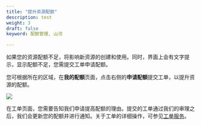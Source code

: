 ```yaml
---
title: "提升资源配额"
description: test
weight: 3
draft: false
keyword: 配额管理, 山河

---
```




如果您的资源配额不足，将影响新资源的创建和使用。同时，界面上会有文字提示，显示配额不足，您需提交工单申请配额。

您可根据所在的区域，在**我的配额**页面，点击右侧的**申请配额**提交工单，以提升资源的配额。

![](../_images/asking-for-quato.png)

在工单页面，您需要告知我们申请提高配额的理由。提交的工单通过我们的审理之后，我们会更新您的配额并进行通知。关于工单的详细操作，可参见[工单服务](../../../tickets/manual/operation/)。

